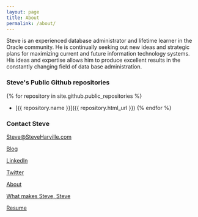 ```yaml
---
layout: page
title: About
permalink: /about/
---
```


Steve is an experienced database administrator and lifetime learner in the Oracle community.  He is continually seeking out new ideas and strategic plans for maximizing current and future information technology systems.  His ideas and expertise allows him to produce excellent results in the constantly changing field of data base administration.


### Steve's Public Github repositories
{% for repository in site.github.public_repositories %}
  * [{{ repository.name }}]({{ repository.html_url }})
{% endfor %}

### Contact Steve

[Steve@SteveHarville.com](mailto:steve@steveharville.com)

[Blog](https://steveharville.wordpress.com)

[LinkedIn](https://linkedin.com/in/steveharvilleoracledba)

[Twitter](https://twitter.com/SteveHarville)

[About](https://steveharville.github.io/about/)

[What makes Steve, Steve](https://steveharville.github.io/)

[Resume](https://drive.google.com/file/d/1HVbraPswReYZiEY8zxWmLKP871dckQdP/view?usp=sharing)
